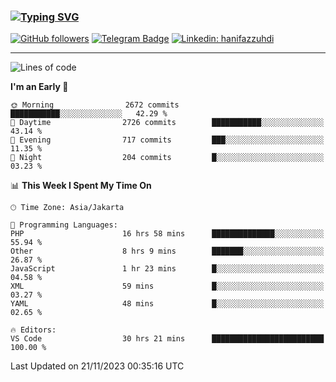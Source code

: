 ### [![Typing SVG](https://readme-typing-svg.herokuapp.com?font=lato&size=22&lines=Hi+There+👋)](https://git.io/typing-svg) 

[![GitHub followers](https://img.shields.io/github/followers/hanifazzuhdi?label=Follow&style=social)](https://github.com/hanifazzuhdi/?tab=follow) 
[![Telegram Badge](https://img.shields.io/badge/-hanif0198-blue?style=social&logo=telegram&link=https://www.t.me/hanif0198/)](https://www.t.me/hanif0198/) 
[![Linkedin: hanifazzuhdi](https://img.shields.io/badge/-hanifazzuhdi-blue?style=flat-square&logo=Linkedin&logoColor=white&link=https://www.linkedin.com/in/hanif-az-zuhdi-69688019b/)](https://www.linkedin.com/in/hanif-az-zuhdi-69688019b/) 

<hr/>

<!--START_SECTION:waka-->
![Lines of code](https://img.shields.io/badge/From%20Hello%20World%20I%27ve%20Written-39.3%20million%20lines%20of%20code-blue)

**I'm an Early 🐤** 

```text
🌞 Morning                2672 commits        ███████████░░░░░░░░░░░░░░   42.29 % 
🌆 Daytime                2726 commits        ███████████░░░░░░░░░░░░░░   43.14 % 
🌃 Evening                717 commits         ███░░░░░░░░░░░░░░░░░░░░░░   11.35 % 
🌙 Night                  204 commits         █░░░░░░░░░░░░░░░░░░░░░░░░   03.23 % 
```


📊 **This Week I Spent My Time On** 

```text
🕑︎ Time Zone: Asia/Jakarta

💬 Programming Languages: 
PHP                      16 hrs 58 mins      ██████████████░░░░░░░░░░░   55.94 % 
Other                    8 hrs 9 mins        ███████░░░░░░░░░░░░░░░░░░   26.87 % 
JavaScript               1 hr 23 mins        █░░░░░░░░░░░░░░░░░░░░░░░░   04.58 % 
XML                      59 mins             █░░░░░░░░░░░░░░░░░░░░░░░░   03.27 % 
YAML                     48 mins             █░░░░░░░░░░░░░░░░░░░░░░░░   02.65 % 

🔥 Editors: 
VS Code                  30 hrs 21 mins      █████████████████████████   100.00 % 
```


 Last Updated on 21/11/2023 00:35:16 UTC
<!--END_SECTION:waka-->
